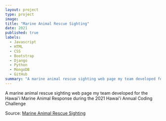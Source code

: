 ```yaml
---
layout: project
type: project
image:
title: "Marine Animal Rescue Sighting"
date: 2021
published: true
labels:
  - Javascript
  - HTML
  - CSS
  - Bootstrap
  - Django
  - Python
  - MongoDB
  - GitHub
summary: "A marine animal rescue sighting web page my team developed for the Hawai'i Marine Animal Response."
---
```


<!---
<img class="img-fluid" src="../img/vacay/vacay-home-page.png">
-->

A marine animal rescue sighting web page my team developed for the Hawai'i Marine Animal Response during the 2021 Hawai'i Annual Coding Challenge
 
Source: <a href="https://devpost.com/software/mars-fgq4xs">Marine Animal Rescue Sighting</a>
